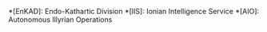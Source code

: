 *[EnKAD]: Endo-Kathartic Division
*[IIS]: Ionian Intelligence Service
*[AIO]: Autonomous Illyrian Operations